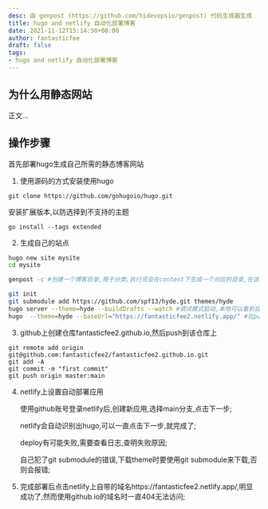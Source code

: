 ```yaml
---
desc: 由 genpost (https://github.com/hidevopsio/genpost) 代码生成器生成
title: hugo and netlify 自动化部署博客
date: 2021-11-12T15:14:50+08:00
author: fantasticfee
draft: false
tags:
- hugo and netlify 自动化部署博客
---
```


## 为什么用静态网站

正文...

## 操作步骤

首先部署hugo生成自己所需的静态博客网站

1. 使用源码的方式安装使用hugo

`git clone https://github.com/gohugoio/hugo.git`

安装扩展版本,以防选择到不支持的主题

```
go install --tags extended
```

2. 生成自己的站点

```bash
hugo new site mysite
cd mysite

genpost -c #创建一个博客目录,用于分类;执行完会在content下生成一个对应的目录,在该目录下还有一个_index文件生成,这里可以参考hugo 的section部分,用于分类文章

git init
git submodule add https://github.com/spf13/hyde.git themes/hyde
hugo server --theme=hyde --buildDrafts --watch #调试模式启动,本地可以看到自己的网站
hugo  --theme=hyde --baseUrl="https://fantasticfee2.netlify.app/" #在public目录下生成对应的静态文件,用于后续的部署
```

3. github上创建仓库fantasticfee2.github.io,然后push到该仓库上

```
git remote add origin git@github.com:fantasticfee2/fantasticfee2.github.io.git
git add -A
git commit -m "first commit"
git push origin master:main
```

4. netlify上设置自动部署应用

   使用github账号登录netlify后,创建新应用,选择main分支,点击下一步;

   netlify会自动识别出hugo,可以一直点击下一步,就完成了;

   deploy有可能失败,需要查看日志,查明失败原因;

   自己犯了git submodule的错误,下载theme时要使用git submodule来下载,否则会报错;

5. 完成部署后点击netlify上自带的域名https://fantasticfee2.netlify.app/,明显成功了,然而使用github.io的域名时一直404无法访问;